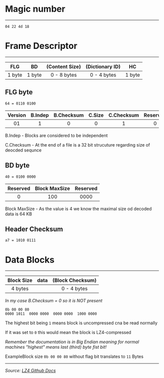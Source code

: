 # Magic number

---

```
04 22 4d 18
```

# Frame Descriptor

---

| FLG    | BD     | (Content Size) | (Dictionary ID) | HC     |
|--------|--------|:--------------:|:---------------:|--------|
| 1 byte | 1 byte |  0 - 8 bytes   |   0 - 4 bytes   | 1 byte |

## FLG byte

```
64 = 0110 0100
```

| Version | B.Indep | B.Checksum | C.Size | C.Checksum | Reserved | DictID |
|:-------:|:-------:|:----------:|:------:|:----------:|:--------:|:------:|
|   01    |    1    |     0      |   0    |     1      |    0     |   0    |

B.Indep - Blocks are considered to be independent

C.Checksum - At the end of a file is a 32 bit strucuture regarding size of deocded sequnce

## BD byte

```
40 = 0100 0000
```

| Reserved | Block MaxSize | Reserved |
|:--------:|:-------------:|:--------:|
|    0     |      100      |   0000   |

Block MaxSize - As the value is 4 we know the maximal size od decoded data is 64 KB

## Header Checksum

```
a7 = 1010 0111
```

# Data Blocks

---

| Block Size | data | (Block Checksum) |
|:----------:|------|:----------------:|
|  4 bytes   |      |   0 - 4 bytes    |

_In my case B.Checksum = 0 so it is NOT present_

```
0b 00 00 80
0000 1011  0000 0000  0000 0000  1000 0000
```

The highest bit being `1` means block is uncompressed cna be read normally

If it was set to `0` this would mean the block is LZ4-compressed

_Remember the documentation is in Big Endian meaning for normal machines "highest" means last (third) byte fist bit!_

ExampleBlock size `0b 00 00 80` without flag bit translates to `11` Bytes

---

_Source: [LZ4 Github Docs](https://github.com/lz4/lz4/blob/dev/doc/lz4_Frame_format.md)_

